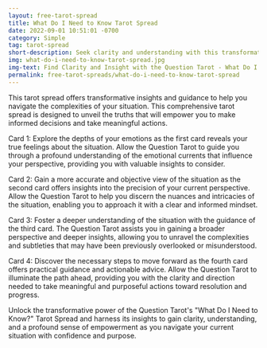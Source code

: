 ```yaml
---
layout: free-tarot-spread
title: What Do I Need to Know Tarot Spread
date: 2022-09-01 10:51:01 -0700
category: Simple
tag: tarot-spread
short-description: Seek clarity and understanding with this transformative "What Do I Need to Know?" tarot spread. Discover your true feelings about the situation, gain a more accurate perspective, and uncover the steps needed to move forward with confidence and purpose.
img: what-do-i-need-to-know-tarot-spread.jpg
img-text: Find Clarity and Insight with the Question Tarot - What Do I Need to Know? Tarot Spread
permalink: free-tarot-spreads/what-do-i-need-to-know-tarot-spread
---
```

This tarot spread offers transformative insights and guidance to help you navigate the complexities of your situation. This comprehensive tarot spread is designed to unveil the truths that will empower you to make informed decisions and take meaningful actions.

Card 1: Explore the depths of your emotions as the first card reveals your true feelings about the situation. Allow the Question Tarot to guide you through a profound understanding of the emotional currents that influence your perspective, providing you with valuable insights to consider.

Card 2: Gain a more accurate and objective view of the situation as the second card offers insights into the precision of your current perspective. Allow the Question Tarot to help you discern the nuances and intricacies of the situation, enabling you to approach it with a clear and informed mindset.

Card 3: Foster a deeper understanding of the situation with the guidance of the third card. The Question Tarot assists you in gaining a broader perspective and deeper insights, allowing you to unravel the complexities and subtleties that may have been previously overlooked or misunderstood.

Card 4: Discover the necessary steps to move forward as the fourth card offers practical guidance and actionable advice. Allow the Question Tarot to illuminate the path ahead, providing you with the clarity and direction needed to take meaningful and purposeful actions toward resolution and progress.

Unlock the transformative power of the Question Tarot's "What Do I Need to Know?" Tarot Spread and harness its insights to gain clarity, understanding, and a profound sense of empowerment as you navigate your current situation with confidence and purpose.